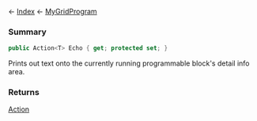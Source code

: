 ← [Index](Api-Index) ← [MyGridProgram](Sandbox.ModAPI.Ingame.MyGridProgram)

### Summary

```csharp
public Action<T> Echo { get; protected set; }
```

Prints out text onto the currently running programmable block's detail info area.

### Returns

[Action<T>](System.Action`1)


